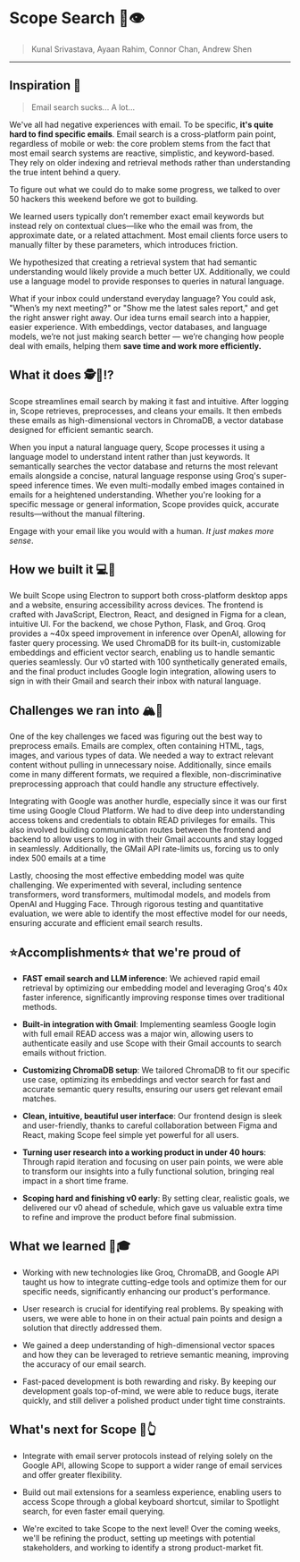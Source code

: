 # Scope Search 🔭👁️

> Kunal Srivastava, Ayaan Rahim, Connor Chan, Andrew Shen
---

## Inspiration 🌟
> Email search sucks... A lot...

We've all had negative experiences with email. To be specific, **it's quite hard to find specific emails**. Email search is a cross-platform pain point, regardless of mobile or web: the core problem stems from the fact that most email search systems are reactive, simplistic, and keyword-based. They rely on older indexing and retrieval methods rather than understanding the true intent behind a query.

To figure out what we could do to make some progress, we talked to over 50 hackers this weekend before we got to building.

We learned users typically don’t remember exact email keywords but instead rely on contextual clues—like who the email was from, the approximate date, or a related attachment. Most email clients force users to manually filter by these parameters, which introduces friction.

We hypothesized that creating a retrieval system that had semantic understanding would likely provide a much better UX. Additionally, we could use a language model to provide responses to queries in natural language. 

What if your inbox could understand everyday language? You could ask, "When’s my next meeting?" or "Show me the latest sales report," and get the right answer right away. Our idea turns email search into a happier, easier experience. With embeddings, vector databases, and language models, we’re not just making search better — we’re changing how people deal with emails, helping them **save time and work more efficiently.**

## What it does 🕵️📧⁉️
Scope streamlines email search by making it fast and intuitive. After logging in, Scope retrieves, preprocesses, and cleans your emails. It then embeds these emails as high-dimensional vectors in ChromaDB, a vector database designed for efficient semantic search.

When you input a natural language query, Scope processes it using a language model to understand intent rather than just keywords. It semantically searches the vector database and returns the most relevant emails alongside a concise, natural language response using Groq's super-speed inference times. We even multi-modally embed images contained in emails for a heightened understanding. Whether you're looking for a specific message or general information, Scope provides quick, accurate results—without the manual filtering. 

Engage with your email like you would with a human. *It just makes more sense*.

## How we built it 💻💖

We built Scope using Electron to support both cross-platform desktop apps and a website, ensuring accessibility across devices. The frontend is crafted with JavaScript, Electron, React, and designed in Figma for a clean, intuitive UI. For the backend, we chose Python, Flask, and Groq. Groq provides a ~40x speed improvement in inference over OpenAI, allowing for faster query processing. We used ChromaDB for its built-in, customizable embeddings and efficient vector search, enabling us to handle semantic queries seamlessly. Our v0 started with 100 synthetically generated emails, and the final product includes Google login integration, allowing users to sign in with their Gmail and search their inbox with natural language.

## Challenges we ran into 🏔️🧗

One of the key challenges we faced was figuring out the best way to preprocess emails. Emails are complex, often containing HTML, tags, images, and various types of data. We needed a way to extract relevant content without pulling in unnecessary noise. Additionally, since emails come in many different formats, we required a flexible, non-discriminative preprocessing approach that could handle any structure effectively.

Integrating with Google was another hurdle, especially since it was our first time using Google Cloud Platform. We had to dive deep into understanding access tokens and credentials to obtain READ privileges for emails. This also involved building communication routes between the frontend and backend to allow users to log in with their Gmail accounts and stay logged in seamlessly. Additionally, the GMail API rate-limits us, forcing us to only index 500 emails at a time

Lastly, choosing the most effective embedding model was quite challenging. We experimented with several, including sentence transformers, word transformers, multimodal models, and models from OpenAI and Hugging Face. Through rigorous testing and quantitative evaluation, we were able to identify the most effective model for our needs, ensuring accurate and efficient email search results.


## ⭐Accomplishments⭐ that we're proud of

- **FAST email search and LLM inference**: We achieved rapid email retrieval by optimizing our embedding model and leveraging Groq's 40x faster inference, significantly improving response times over traditional methods.

- **Built-in integration with Gmail**: Implementing seamless Google login with full email READ access was a major win, allowing users to authenticate easily and use Scope with their Gmail accounts to search emails without friction.

- **Customizing ChromaDB setup**: We tailored ChromaDB to fit our specific use case, optimizing its embeddings and vector search for fast and accurate semantic query results, ensuring our users get relevant email matches.

- **Clean, intuitive, beautiful user interface**: Our frontend design is sleek and user-friendly, thanks to careful collaboration between Figma and React, making Scope feel simple yet powerful for all users.

- **Turning user research into a working product in under 40 hours**: Through rapid iteration and focusing on user pain points, we were able to transform our insights into a fully functional solution, bringing real impact in a short time frame.

- **Scoping hard and finishing v0 early**: By setting clear, realistic goals, we delivered our v0 ahead of schedule, which gave us valuable extra time to refine and improve the product before final submission.

## What we learned 📝🎓

- Working with new technologies like Groq, ChromaDB, and Google API taught us how to integrate cutting-edge tools and optimize them for our specific needs, significantly enhancing our product's performance.
  
- User research is crucial for identifying real problems. By speaking with users, we were able to hone in on their actual pain points and design a solution that directly addressed them.

- We gained a deep understanding of high-dimensional vector spaces and how they can be leveraged to retrieve semantic meaning, improving the accuracy of our email search.

- Fast-paced development is both rewarding and risky. By keeping our development goals top-of-mind, we were able to reduce bugs, iterate quickly, and still deliver a polished product under tight time constraints.

## What's next for Scope 🌌👆

- Integrate with email server protocols instead of relying solely on the Google API, allowing Scope to support a wider range of email services and offer greater flexibility.
  
- Build out mail extensions for a seamless experience, enabling users to access Scope through a global keyboard shortcut, similar to Spotlight search, for even faster email querying.

- We're excited to take Scope to the next level! Over the coming weeks, we'll be refining the product, setting up meetings with potential stakeholders, and working to identify a strong product-market fit.
